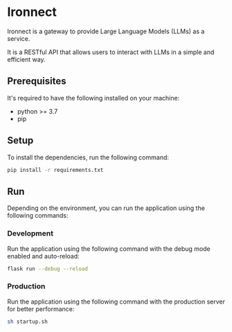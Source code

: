 # Ironnect

Ironnect is a gateway to provide Large Language Models (LLMs) as a service.

It is a RESTful API that allows users to interact with LLMs in a simple and efficient way.

## Prerequisites

It's required to have the following installed on your machine:

- python >= 3.7
- pip

## Setup

To install the dependencies, run the following command:

```bash
pip install -r requirements.txt
```

## Run

Depending on the environment, you can run the application using the following commands:

### Development

Run the application using the following command with the debug mode enabled and auto-reload:

```bash
flask run --debug --reload
```

### Production

Run the application using the following command with the production server for better performance:

```bash
sh startup.sh
```
